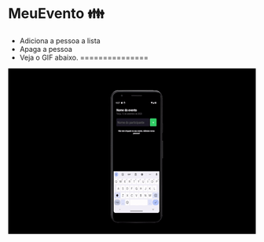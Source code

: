 # MeuEvento :family:

* Adiciona a pessoa a lista
* Apaga a pessoa
* Veja o GIF abaixo.
===============
<p align="center">
  <img width="600" height="337" src="assets/view.gif">
</p>
